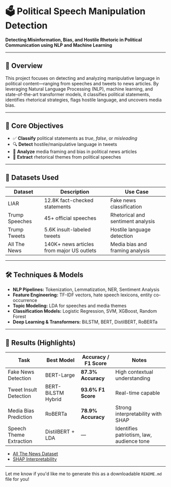 # 🗳️ Political Speech Manipulation Detection  
**Detecting Misinformation, Bias, and Hostile Rhetoric in Political Communication using NLP and Machine Learning**

---

## 📌 Overview

This project focuses on detecting and analyzing manipulative language in political content—ranging from speeches and tweets to news articles. By leveraging Natural Language Processing (NLP), machine learning, and state-of-the-art transformer models, it classifies political statements, identifies rhetorical strategies, flags hostile language, and uncovers media bias.

---

## 🧠 Core Objectives

- ✅ **Classify** political statements as *true*, *false*, or *misleading*  
- 🔍 **Detect** hostile/manipulative language in tweets  
- 📰 **Analyze** media framing and bias in political news articles  
- 🎤 **Extract** rhetorical themes from political speeches

---

## 🧾 Datasets Used

| Dataset           | Description                                         | Use Case                                  |
|------------------|-----------------------------------------------------|-------------------------------------------|
| LIAR             | 12.8K fact-checked statements                       | Fake news classification                  |
| Trump Speeches   | 45+ official speeches                               | Rhetorical and sentiment analysis         |
| Trump Tweets     | 5.6K insult-labeled tweets                          | Hostile language detection                |
| All The News     | 140K+ news articles from major US outlets          | Media bias and framing analysis           |

---

## 🛠️ Techniques & Models

- **NLP Pipelines:** Tokenization, Lemmatization, NER, Sentiment Analysis  
- **Feature Engineering:** TF-IDF vectors, hate speech lexicons, entity co-occurrence  
- **Topic Modeling:** LDA for speeches and media themes  
- **Classification Models:** Logistic Regression, SVM, XGBoost, Random Forest  
- **Deep Learning & Transformers:** BiLSTM, BERT, DistilBERT, RoBERTa

---

## 🧪 Results (Highlights)

| Task                    | Best Model           | Accuracy / F1 Score | Notes                                      |
|-------------------------|----------------------|----------------------|--------------------------------------------|
| Fake News Detection     | BERT-Large           | **87.3% Accuracy**   | High contextual understanding              |
| Tweet Insult Detection  | BERT-BiLSTM Hybrid   | **93.6% F1 Score**   | Real-time capable                          |
| Media Bias Prediction   | RoBERTa              | **78.9% Accuracy**   | Strong interpretability with SHAP          |
| Speech Theme Extraction | DistilBERT + LDA     | —                    | Identifies patriotism, law, audience tone  |




- [All The News Dataset](https://www.kaggle.com/datasets)  
- [SHAP Interpretability](https://github.com/slundberg/shap)

---

Let me know if you'd like me to generate this as a downloadable `README.md` file for you!

